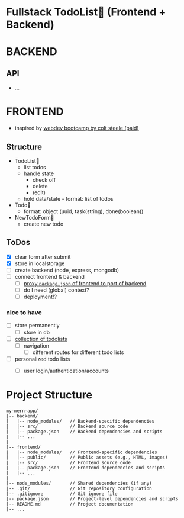 # Fullstack TodoList📝 (Frontend + Backend)


# BACKEND
## API 
- ...




# FRONTEND
- inspired by [webdev bootcamp by colt steele (paid)](https://www.udemy.com/course/the-web-developer-bootcamp/learn/lecture/37867268)

## Structure
- TodoList🧠
  - list todos
  - handle state
    - check off
    - delete
    - (edit)
  - hold data/state - format: list of todos
- Todo🎨
  - format: object (uuid, task(string), done(boolean))
- NewTodoForm🎨
  - create new todo

## ToDos
- [x] clear form after submit
- [x] store in localstorage
- [ ] create backend (node, express, mongodb)
- [ ] connect frontend & backend
  - [ ] [proxy `package.json` of frontend to port of backend](https://youtu.be/MEab_a19ZGk?list=PL4cUxeGkcC9iJ_KkrkBZWZRHVwnzLIoUE&t=451)
  - [ ] do I need (global) context?
  - [ ] deployment!?

### nice to have
- [ ] store permanently
  - [ ] store in db
- [ ] [collection of todolists](https://www.udemy.com/course/the-web-developer-bootcamp/learn/lecture/37867296#questions)
  - [ ] navigation
    - [ ] different routes for different todo lists
- [ ] personalized todo lists
  - [ ] user login/authentication/accounts









# Project Structure
```
my-mern-app/
|-- backend/
|   |-- node_modules/   // Backend-specific dependencies
|   |-- src/            // Backend source code
|   |-- package.json    // Backend dependencies and scripts
|   |-- ...
|
|-- frontend/
|   |-- node_modules/   // Frontend-specific dependencies
|   |-- public/         // Public assets (e.g., HTML, images)
|   |-- src/            // Frontend source code
|   |-- package.json    // Frontend dependencies and scripts
|   |-- ...
|
|-- node_modules/       // Shared dependencies (if any)
|-- .git/               // Git repository configuration
|-- .gitignore          // Git ignore file
|-- package.json        // Project-level dependencies and scripts
|-- README.md           // Project documentation
|-- ...
```